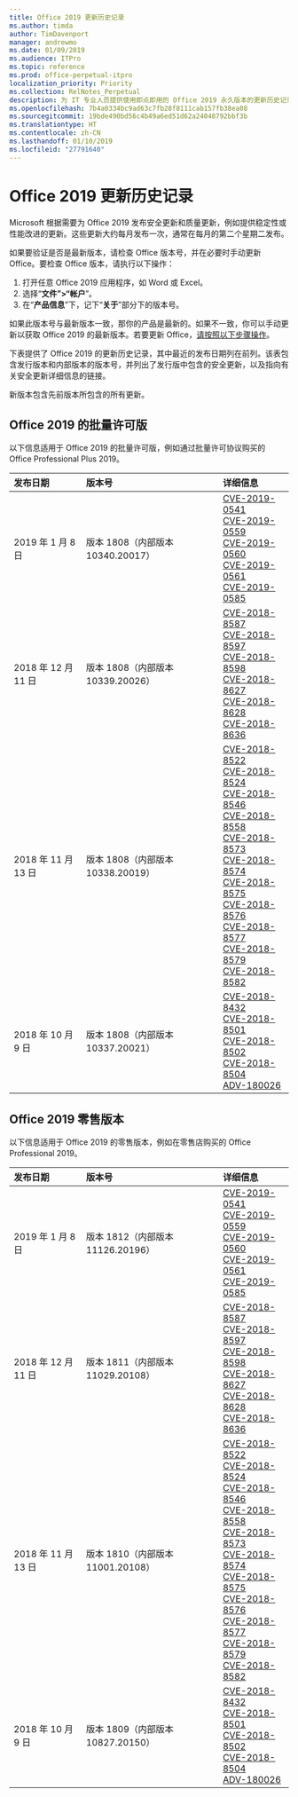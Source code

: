 ```yaml
---
title: Office 2019 更新历史记录
ms.author: timda
author: TimDavenport
manager: andrewmo
ms.date: 01/09/2019
ms.audience: ITPro
ms.topic: reference
ms.prod: office-perpetual-itpro
localization_priority: Priority
ms.collection: RelNotes_Perpetual
description: 为 IT 专业人员提供使用即点即用的 Office 2019 永久版本的更新历史记录
ms.openlocfilehash: 7b4a0334bc9ad63c7fb28f8111cab157fb38ea08
ms.sourcegitcommit: 19bde490bd56c4b49a6ed51d62a24048792bbf3b
ms.translationtype: HT
ms.contentlocale: zh-CN
ms.lasthandoff: 01/10/2019
ms.locfileid: "27791640"
---
```

# <a name="update-history-for-office-2019"></a>Office 2019 更新历史记录

Microsoft 根据需要为 Office 2019 发布安全更新和质量更新，例如提供稳定性或性能改进的更新。这些更新大约每月发布一次，通常在每月的第二个星期二发布。

如果要验证是否是最新版本，请检查 Office 版本号，并在必要时手动更新 Office。要检查 Office 版本，请执行以下操作：

  1.    打开任意 Office 2019 应用程序，如 Word 或 Excel。
  2.    选择“**文件”>“帐户**”。
  3.    在“**产品信息**”下，记下“**关于**”部分下的版本号。

如果此版本号与最新版本一致，那你的产品是最新的。如果不一致，你可以手动更新以获取 Office 2019 的最新版本。若要更新 Office，[请按照以下步骤操作](https://support.office.com/article/2ab296f3-7f03-43a2-8e50-46de917611c5)。


下表提供了 Office 2019 的更新历史记录，其中最近的发布日期列在前列。该表包含发行版本和内部版本的版本号，并列出了发行版中包含的安全更新，以及指向有关安全更新详细信息的链接。

新版本包含先前版本所包含的所有更新。

## <a name="volume-licensed-versions-of-office-2019"></a>Office 2019 的批量许可版
以下信息适用于 Office 2019 的批量许可版，例如通过批量许可协议购买的 Office Professional Plus 2019。

|**发布日期**|**版本号**|**详细信息**|
|:-----|:-----|:-----|
|2019 年 1 月 8 日   |版本 1808（内部版本 10340.20017）  |[CVE-2019-0541](https://portal.msrc.microsoft.com/zh-CN/security-guidance/advisory/CVE-2019-0541) <br/> [CVE-2019-0559](https://portal.msrc.microsoft.com/zh-CN/security-guidance/advisory/CVE-2019-0559) <br/> [CVE-2019-0560](https://portal.msrc.microsoft.com/zh-CN/security-guidance/advisory/CVE-2019-0560) <br/> [CVE-2019-0561](https://portal.msrc.microsoft.com/zh-CN/security-guidance/advisory/CVE-2019-0561) <br/> [CVE-2019-0585](https://portal.msrc.microsoft.com/zh-CN/security-guidance/advisory/CVE-2019-0585) <br/> |
|2018 年 12 月 11 日   |版本 1808（内部版本 10339.20026）  |[CVE-2018-8587](https://portal.msrc.microsoft.com/zh-CN/security-guidance/advisory/CVE-2018-8587) <br/> [CVE-2018-8597](https://portal.msrc.microsoft.com/zh-CN/security-guidance/advisory/CVE-2018-8597) <br/> [CVE-2018-8598](https://portal.msrc.microsoft.com/zh-CN/security-guidance/advisory/CVE-2018-8598) <br/> [CVE-2018-8627](https://portal.msrc.microsoft.com/zh-CN/security-guidance/advisory/CVE-2018-8627) <br/> [CVE-2018-8628](https://portal.msrc.microsoft.com/zh-CN/security-guidance/advisory/CVE-2018-8628) <br/> [CVE-2018-8636](https://portal.msrc.microsoft.com/zh-CN/security-guidance/advisory/CVE-2018-8636) <br/>|
|2018 年 11 月 13 日   |版本 1808（内部版本 10338.20019）  |[CVE-2018-8522](https://portal.msrc.microsoft.com/zh-CN/security-guidance/advisory/CVE-2018-8522) <br/> [CVE-2018-8524](https://portal.msrc.microsoft.com/zh-CN/security-guidance/advisory/CVE-2018-8524) <br/> [CVE-2018-8546](https://portal.msrc.microsoft.com/zh-CN/security-guidance/advisory/CVE-2018-8546) <br/> [CVE-2018-8558](https://portal.msrc.microsoft.com/zh-CN/security-guidance/advisory/CVE-2018-8558) <br/> [CVE-2018-8573](https://portal.msrc.microsoft.com/zh-CN/security-guidance/advisory/CVE-2018-8573) <br/> [CVE-2018-8574](https://portal.msrc.microsoft.com/zh-CN/security-guidance/advisory/CVE-2018-8574) <br/> [CVE-2018-8575](https://portal.msrc.microsoft.com/zh-CN/security-guidance/advisory/CVE-2018-8575) <br/> [CVE-2018-8576](https://portal.msrc.microsoft.com/zh-CN/security-guidance/advisory/CVE-2018-8576) <br/> [CVE-2018-8577](https://portal.msrc.microsoft.com/zh-CN/security-guidance/advisory/CVE-2018-8577) <br/> [CVE-2018-8579](https://portal.msrc.microsoft.com/zh-CN/security-guidance/advisory/CVE-2018-8579) <br/> [CVE-2018-8582](https://portal.msrc.microsoft.com/zh-CN/security-guidance/advisory/CVE-2018-8582) <br/>|
|2018 年 10 月 9 日   |版本 1808（内部版本 10337.20021）  |[CVE-2018-8432](https://portal.msrc.microsoft.com/zh-CN/security-guidance/advisory/CVE-2018-8432) <br/> [CVE-2018-8501](https://portal.msrc.microsoft.com/zh-CN/security-guidance/advisory/CVE-2018-8501) <br/> [CVE-2018-8502](https://portal.msrc.microsoft.com/zh-CN/security-guidance/advisory/CVE-2018-8502) <br/> [CVE-2018-8504](https://portal.msrc.microsoft.com/zh-CN/security-guidance/advisory/CVE-2018-8504) <br/> [ADV-180026](https://portal.msrc.microsoft.com/zh-CN/security-guidance/advisory/ADV180026) <br/>|

## <a name="retail-versions-of-office-2019"></a>Office 2019 零售版本
以下信息适用于 Office 2019 的零售版本，例如在零售店购买的 Office Professional 2019。

|**发布日期**|**版本号**|**详细信息**|
|:-----|:-----|:-----|
|2019 年 1 月 8 日   |版本 1812（内部版本 11126.20196）  |[CVE-2019-0541](https://portal.msrc.microsoft.com/zh-CN/security-guidance/advisory/CVE-2019-0541) <br/> [CVE-2019-0559](https://portal.msrc.microsoft.com/zh-CN/security-guidance/advisory/CVE-2019-0559) <br/> [CVE-2019-0560](https://portal.msrc.microsoft.com/zh-CN/security-guidance/advisory/CVE-2019-0560) <br/> [CVE-2019-0561](https://portal.msrc.microsoft.com/zh-CN/security-guidance/advisory/CVE-2019-0561) <br/> [CVE-2019-0585](https://portal.msrc.microsoft.com/zh-CN/security-guidance/advisory/CVE-2019-0585) <br/> |
|2018 年 12 月 11 日   |版本 1811（内部版本 11029.20108）  |[CVE-2018-8587](https://portal.msrc.microsoft.com/zh-CN/security-guidance/advisory/CVE-2018-8587) <br/> [CVE-2018-8597](https://portal.msrc.microsoft.com/zh-CN/security-guidance/advisory/CVE-2018-8597) <br/> [CVE-2018-8598](https://portal.msrc.microsoft.com/zh-CN/security-guidance/advisory/CVE-2018-8598) <br/> [CVE-2018-8627](https://portal.msrc.microsoft.com/zh-CN/security-guidance/advisory/CVE-2018-8627) <br/> [CVE-2018-8628](https://portal.msrc.microsoft.com/zh-CN/security-guidance/advisory/CVE-2018-8628) <br/> [CVE-2018-8636](https://portal.msrc.microsoft.com/zh-CN/security-guidance/advisory/CVE-2018-8636) <br/>|
|2018 年 11 月 13 日   |版本 1810（内部版本 11001.20108）  |[CVE-2018-8522](https://portal.msrc.microsoft.com/zh-CN/security-guidance/advisory/CVE-2018-8522) <br/> [CVE-2018-8524](https://portal.msrc.microsoft.com/zh-CN/security-guidance/advisory/CVE-2018-8524) <br/> [CVE-2018-8546](https://portal.msrc.microsoft.com/zh-CN/security-guidance/advisory/CVE-2018-8546) <br/> [CVE-2018-8558](https://portal.msrc.microsoft.com/zh-CN/security-guidance/advisory/CVE-2018-8558) <br/> [CVE-2018-8573](https://portal.msrc.microsoft.com/zh-CN/security-guidance/advisory/CVE-2018-8573) <br/> [CVE-2018-8574](https://portal.msrc.microsoft.com/zh-CN/security-guidance/advisory/CVE-2018-8574) <br/> [CVE-2018-8575](https://portal.msrc.microsoft.com/zh-CN/security-guidance/advisory/CVE-2018-8575) <br/> [CVE-2018-8576](https://portal.msrc.microsoft.com/zh-CN/security-guidance/advisory/CVE-2018-8576) <br/> [CVE-2018-8577](https://portal.msrc.microsoft.com/zh-CN/security-guidance/advisory/CVE-2018-8577) <br/> [CVE-2018-8579](https://portal.msrc.microsoft.com/zh-CN/security-guidance/advisory/CVE-2018-8579) <br/> [CVE-2018-8582](https://portal.msrc.microsoft.com/zh-CN/security-guidance/advisory/CVE-2018-8582) <br/>|
|2018 年 10 月 9 日   |版本 1809（内部版本 10827.20150）  |[CVE-2018-8432](https://portal.msrc.microsoft.com/zh-CN/security-guidance/advisory/CVE-2018-8432) <br/> [CVE-2018-8501](https://portal.msrc.microsoft.com/zh-CN/security-guidance/advisory/CVE-2018-8501) <br/> [CVE-2018-8502](https://portal.msrc.microsoft.com/zh-CN/security-guidance/advisory/CVE-2018-8502) <br/> [CVE-2018-8504](https://portal.msrc.microsoft.com/zh-CN/security-guidance/advisory/CVE-2018-8504) <br/> [ADV-180026](https://portal.msrc.microsoft.com/zh-CN/security-guidance/advisory/ADV180026) <br/>|
